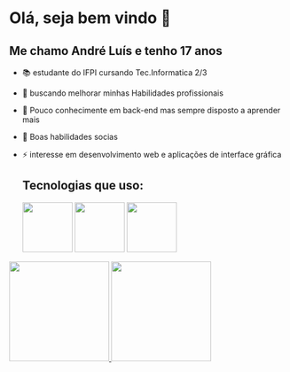  # Olá, seja bem vindo 👋
 ## Me chamo André Luís e tenho 17 anos

- 📚 estudante do IFPI cursando Tec.Informatica 2/3
- 🔭 buscando melhorar minhas Habilidades profissionais 
- 🌱 Pouco conhecimente em back-end mas sempre disposto a aprender mais
- 🎯 Boas habilidades socias
- ⚡ interesse em desenvolvimento web e aplicações de interface gráfica
  
  ## Tecnologias que uso:
  
  <img src="https://cdn.jsdelivr.net/gh/devicons/devicon@latest/icons/html5/html5-plain-wordmark.svg" width="90" heigth="90" />
  <img src="https://cdn.jsdelivr.net/gh/devicons/devicon@latest/icons/css3/css3-plain-wordmark.svg" width="90" heigth="90" />
  <img src="https://cdn.jsdelivr.net/gh/devicons/devicon@latest/icons/javascript/javascript-original.svg" width="90" heigth="90" />

<div>
<a href="https://github.com/andrezada">
<img loading="lazy" height="180em" src="https://github-readme-stats.vercel.app/api/top-langs/?username=andrezada&layout=compact&langs_count=7&theme=Monokai"/>
<img loading="lazy" height="180em" src="https://github-readme-stats.vercel.app/api?username=andrezada&show_icons=true&theme=Monokai&include_all_commits=true&count_private=true"/>
</div>
  
          
          
          

          
